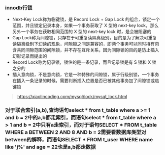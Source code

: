 ### innodb行锁

* Next-Key Lock称为临键锁，是 Record Lock + Gap Lock 的组合，锁定一个范围，并且锁定记录本身，如果一个事务获取了 X 型的 next-key lock，那么另外一个事务在获取相同范围的 X 型的 next-key lock 时，是会被阻塞的
* Gap Lock称为间隙锁，只存在于可重复读隔离级别，目的是为了解决可重复读隔离级别下幻读的现象，间隙锁之间是兼容的，即两个事务可以同时持有包含共同间隙范围的间隙锁，并不存在互斥关系，因为间隙锁的目的是防止插入幻影记录而提出的
* Record Lock称为记录锁，锁住的是一条记录，而且记录锁是有 S 锁和 X 锁之分的
* 插入意向锁，不是意向锁，它是一种特殊的间隙锁，属于行级别锁，一个事务在插入一条记录的时候，需要判断插入位置是否已被其他事务加了间隙锁或临键锁

> https://xiaolincoding.com/mysql/lock/mysql_lock.html

### 对于联合索引(a,b),查询语句select * from t_table where a >= 1 and b = 2中的a,b都走索引，而语句select * from t_table where a > 1 and b = 2中只有a走索引，而对于语句SELECT * FROM t_table WHERE a BETWEEN 2 AND 8 AND b = 2需要看数据库类型对between的解释，而语句SELECT * FROM t_user WHERE name like 'j%' and age = 22也是a,b都走数据


